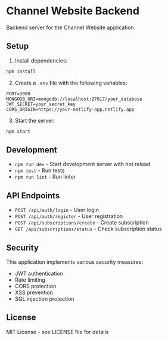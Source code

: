 # Channel Website Backend

Backend server for the Channel Website application.

## Setup

1. Install dependencies:
```bash
npm install
```

2. Create a `.env` file with the following variables:
```
PORT=3000
MONGODB_URI=mongodb://localhost:27017/your_database
JWT_SECRET=your_secret_key
CORS_ORIGIN=https://your-netlify-app.netlify.app
```

3. Start the server:
```bash
npm start
```

## Development

- `npm run dev` - Start development server with hot reload
- `npm test` - Run tests
- `npm run lint` - Run linter

## API Endpoints

- `POST /api/auth/login` - User login
- `POST /api/auth/register` - User registration
- `POST /api/subscriptions/create` - Create subscription
- `GET /api/subscriptions/status` - Check subscription status

## Security

This application implements various security measures:
- JWT authentication
- Rate limiting
- CORS protection
- XSS prevention
- SQL injection protection

## License

MIT License - see LICENSE file for details 